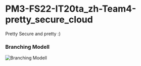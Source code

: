 # PM3-FS22-IT20ta_zh-Team4-pretty_secure_cloud
Pretty Secure and pretty :)
### Branching Modell

![Branching Modell](https://github.zhaw.ch/guerosan/PM3-FS22-IT20ta_zh-Team4-pretty_secure_cloud/blob/dev-branch/doc/branching_modell.png)

